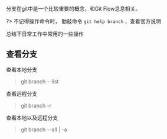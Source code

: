 分支在git中是一个比较重要的概念，和Git Flow息息相关。

?> 不记得操作命令时， 勤敲命令 `git help branch` ，查看官方说明

总结下日常工作中常用的一些操作

## 查看分支
查看本地分支
> git branch --list  

查看远程分支
> git branch -r

查看本地以及远程分支
> git branch --all | -a